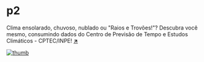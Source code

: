 # p2
Clima ensolarado, chuvoso, nublado ou "Raios e Trovões!"?
Descubra você mesmo, consumindo dados do Centro de Previsão de Tempo e Estudos Climáticos - CPTEC/INPE! [**:arrow_upper_right:**](https://aprendacodar.blogspot.com/2022/05/desenvolva-um-web-app-de-previsao-do.html)

[![thumb](https://blogger.googleusercontent.com/img/b/R29vZ2xl/AVvXsEj_7IARM0FxxC0qVYbDxS1xhzyg6uaMF0KjRde8I5iLuoJgB2FeQkUYehzmYZeyG5TTM5dOT0YYpDqjFO7gBYVp9dd1aBY-SQT7Hc76TX0B8Um8IP_mewae3_Yes1YGynGBPy7AN1V2wO6UDvw0iMmBpwGAhzkV2kIvv3i_XiEwNCJ_KTMvP84TdfdD/s1600/previsao-tempo.png)](https://aprendacodar.blogspot.com/2022/05/desenvolva-um-web-app-de-previsao-do.html)